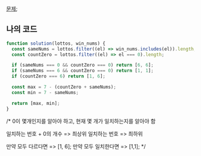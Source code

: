 [문제](https://programmers.co.kr/learn/courses/30/lessons/77484);

## 나의 코드

```js
function solution(lottos, win_nums) {
  const sameNums = lottos.filter((el) => win_nums.includes(el)).length;
  const countZero = lottos.filter((el) => el === 0).length;

  if (sameNums === 0 && countZero === 0) return [6, 6];
  if (sameNums === 6 && countZero === 0) return [1, 1];
  if (countZero === 6) return [1, 6];

  const max = 7 - (countZero + sameNums);
  const min = 7 - sameNums;

  return [max, min];
}
```

/\*
0이 몇개인지를 알아야 하고, 현재 몇 개가 일치하는지를 알아야 함

일치하는 번호 + 0의 개수 => 최상위
일치하는 번호 => 최하위

만약 모두 다르다면 => [1, 6];
만약 모두 일치한다면 => [1,1];
\*/
